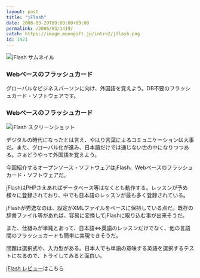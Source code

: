 ```yaml
---
layout: post
title: "jFlash"
date: 2006-03-29T09:00:00+09:00
permalink: /2006/03/1419/
catch: https://image.moongift.jp/intro2/jflash.png
id: 1421
---
```

 ![jFlash サムネイル](https://image.moongift.jp/intro2/jflash.t.png "jFlash サムネイル")
  

### Webベースのフラッシュカード
  
グローバルなビジネスパーソンに向け、外国語を覚えよう。DB不要のフラッシュカード・ソフトウェアです。  
<!--more-->  

### Webベースのフラッシュカード
  

![jFlash スクリーンショット](https://image.moongift.jp/intro2/jflash.png "jFlash スクリーンショット")

  

デジタルの時代になったとは言え、やはり言葉によるコミュニケーションは大事だ。また、グローバル化が進み、日本語だけでは通じない世の中になりつつある。さぁどうやって外国語を覚えよう。

  

今回紹介するオープンソース・ソフトウェアはjFlash、Webベースのフラッシュカード・ソフトウェアだ。

  

jFlashはPHPさえあればデータベース等はなくとも動作する。レッスンが予め様々に登録されており、中でも日本語のレッスンが最も多く登録されている。

  

jFlashが秀逸なのは、設定がXMLファイルをベースに保持している点だ。既存の辞書ファイル等があれば、容易に変換してjFlashに取り込む事が出来そうだ。

  

また、仕組みが単純とあって、日本語⇔英語のレッスンだけでなく、他の言語間のフラッシュカードも簡単に実現できそうだ。

  

問題は選択式や、入力型がある。日本人でも単語の意味する英語を選択するテストになるので、トライしてみると面白い。

  

[jFlash レビュー](http://oss.moongift.jp/review/i-1420.html)はこちら

